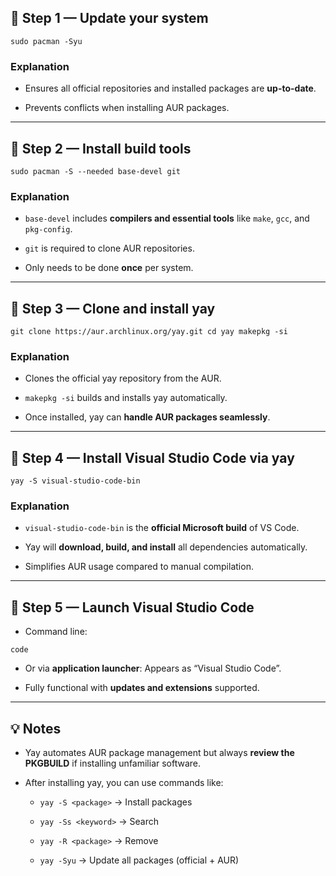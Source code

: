 
## 🧩 Step 1 — Update your system

	sudo pacman -Syu

### Explanation

- Ensures all official repositories and installed packages are **up-to-date**.
    
- Prevents conflicts when installing AUR packages.
    

---

## 🧩 Step 2 — Install build tools

`sudo pacman -S --needed base-devel git`

### Explanation

- `base-devel` includes **compilers and essential tools** like `make`, `gcc`, and `pkg-config`.
    
- `git` is required to clone AUR repositories.
    
- Only needs to be done **once** per system.
    

---

## 🧩 Step 3 — Clone and install yay

`git clone https://aur.archlinux.org/yay.git cd yay makepkg -si`

### Explanation

- Clones the official yay repository from the AUR.
    
- `makepkg -si` builds and installs yay automatically.
    
- Once installed, yay can **handle AUR packages seamlessly**.
    

---

## 🧩 Step 4 — Install Visual Studio Code via yay

`yay -S visual-studio-code-bin`

### Explanation

- `visual-studio-code-bin` is the **official Microsoft build** of VS Code.
    
- Yay will **download, build, and install** all dependencies automatically.
    
- Simplifies AUR usage compared to manual compilation.
    

---

## 🧩 Step 5 — Launch Visual Studio Code

- Command line:
    

`code`

- Or via **application launcher**: Appears as “Visual Studio Code”.
    
- Fully functional with **updates and extensions** supported.
    

---

## 💡 Notes

- Yay automates AUR package management but always **review the PKGBUILD** if installing unfamiliar software.
    
- After installing yay, you can use commands like:
    
    - `yay -S <package>` → Install packages
        
    - `yay -Ss <keyword>` → Search
        
    - `yay -R <package>` → Remove
        
    - `yay -Syu` → Update all packages (official + AUR)